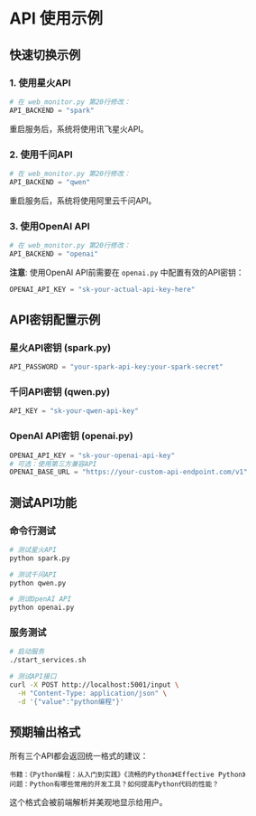# API 使用示例

## 快速切换示例

### 1. 使用星火API
```python
# 在 web_monitor.py 第20行修改：
API_BACKEND = "spark"
```

重启服务后，系统将使用讯飞星火API。

### 2. 使用千问API  
```python
# 在 web_monitor.py 第20行修改：
API_BACKEND = "qwen"
```

重启服务后，系统将使用阿里云千问API。

### 3. 使用OpenAI API
```python
# 在 web_monitor.py 第20行修改：
API_BACKEND = "openai"
```

**注意**: 使用OpenAI API前需要在 `openai.py` 中配置有效的API密钥：
```python
OPENAI_API_KEY = "sk-your-actual-api-key-here"
```

## API密钥配置示例

### 星火API密钥 (spark.py)
```python
API_PASSWORD = "your-spark-api-key:your-spark-secret"
```

### 千问API密钥 (qwen.py)  
```python
API_KEY = "sk-your-qwen-api-key"
```

### OpenAI API密钥 (openai.py)
```python
OPENAI_API_KEY = "sk-your-openai-api-key"
# 可选：使用第三方兼容API
OPENAI_BASE_URL = "https://your-custom-api-endpoint.com/v1"
```

## 测试API功能

### 命令行测试
```bash
# 测试星火API
python spark.py

# 测试千问API  
python qwen.py

# 测试OpenAI API
python openai.py
```

### 服务测试
```bash
# 启动服务
./start_services.sh

# 测试API接口
curl -X POST http://localhost:5001/input \
  -H "Content-Type: application/json" \
  -d '{"value":"python编程"}'
```

## 预期输出格式

所有三个API都会返回统一格式的建议：

```
书籍：《Python编程：从入门到实践》《流畅的Python》《Effective Python》
问题：Python有哪些常用的开发工具？如何提高Python代码的性能？
```

这个格式会被前端解析并美观地显示给用户。 